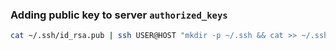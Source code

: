 ### Adding public key to server ``authorized_keys``

```bash
cat ~/.ssh/id_rsa.pub | ssh USER@HOST "mkdir -p ~/.ssh && cat >> ~/.ssh/authorized_keys"
```
